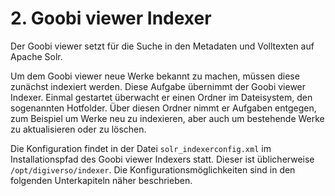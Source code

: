 # 2. Goobi viewer Indexer

Der Goobi viewer setzt für die Suche in den Metadaten und Volltexten auf Apache Solr. 

Um dem Goobi viewer neue Werke bekannt zu machen, müssen diese zunächst indexiert werden. Diese Aufgabe übernimmt der Goobi viewer Indexer. Einmal gestartet überwacht er einen Ordner im Dateisystem, den sogenannten Hotfolder. Über diesen Ordner nimmt er Aufgaben entgegen, zum Beispiel um Werke neu zu indexieren, aber auch um bestehende Werke zu aktualisieren oder zu löschen.

Die Konfiguration findet in der Datei `solr_indexerconfig.xml` im Installationspfad des Goobi viewer Indexers statt. Dieser ist üblicherweise `/opt/digiverso/indexer`. Die Konfigurationsmöglichkeiten sind in den folgenden Unterkapiteln näher beschrieben.

